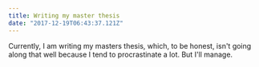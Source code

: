 ```yaml
---
title: Writing my master thesis
date: "2017-12-19T06:43:37.121Z"
---
```


Currently, I am writing my masters thesis, which, to be honest, isn't going along that well because I tend to procrastinate a lot. But I'll manage.
